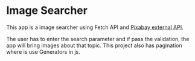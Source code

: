 # Image Searcher
This app is a image searcher using Fetch API and [Pixabay external API](https://pixabay.com/api/docs/).

The user has to enter the search parameter and if pass the validation, the app will bring images about
that topic.
This project also has pagination where is use Generators in js.



